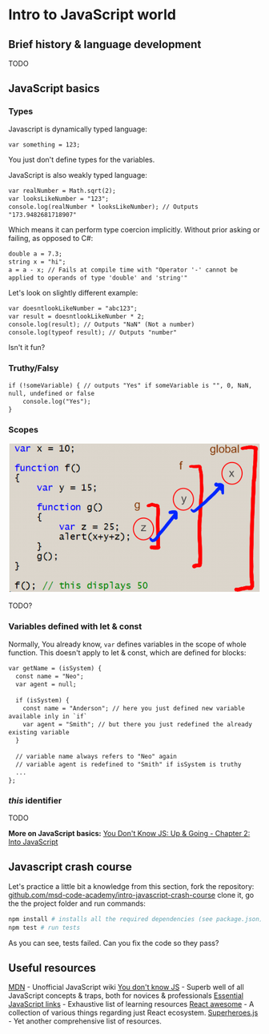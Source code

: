 # Intro to JavaScript world

## Brief history & language development

TODO

## JavaScript basics

### Types

Javascript is dynamically typed language:

```
var something = 123;
```

You just don't define types for the variables.

JavaScript is also weakly typed language:

```
var realNumber = Math.sqrt(2);
var looksLikeNumber = "123";
console.log(realNumber * looksLikeNumber); // Outputs "173.9482681718907"
```

Which means it can perform type coercion implicitly. Without prior asking or failing, as opposed to C#:

```
double a = 7.3;
string x = "hi";
a = a - x; // Fails at compile time with "Operator '-' cannot be applied to operands of type 'double' and 'string'"
```

Let's look on slightly different example:
 
```
var doesntlookLikeNumber = "abc123";
var result = doesntlookLikeNumber * 2;
console.log(result); // Outputs "NaN" (Not a number)
console.log(typeof result); // Outputs "number"
```

Isn't it fun?

### Truthy/Falsy
 
```
if (!someVariable) { // outputs "Yes" if someVariable is "", 0, NaN, null, undefined or false 
    console.log("Yes");
}
``` 

### Scopes

![Function scope](/assets/img/function_scope.png)

TODO?

### Variables defined with let & const

Normally, You already know, `var` defines variables in the scope of whole function.
This doesn't apply to let & const, which are defined for blocks:

```
var getName = (isSystem) {
  const name = "Neo";
  var agent = null;
  
  if (isSystem) {
    const name = "Anderson"; // here you just defined new variable available inly in `if` 
    var agent = "Smith"; // but there you just redefined the already existing variable
  }
  
  // variable name always refers to "Neo" again
  // variable agent is redefined to "Smith" if isSystem is truthy
  ...
};
```

### *this* identifier

TODO

**More on JavaScript basics:**
[You Don't Know JS: Up & Going - Chapter 2: Into JavaScript](https://github.com/getify/You-Dont-Know-JS/blob/master/up%20%26%20going/ch2.md)

## Javascript crash course

Let's practice a little bit a knowledge from this section, fork the repository:
[github.com/msd-code-academy/intro-javascript-crash-course](https://github.com/msd-code-academy/intro-javascript-crash-course)
clone it, go the the project folder and run commands:

```bash
npm install # installs all the required dependencies (see package.json)
npm test # run tests
```

As you can see, tests failed. Can you fix the code so they pass?

## Useful resources

[MDN](https://developer.mozilla.org/cs/docs/Web/JavaScript/) - Unofficial JavaScript wiki 
[You don't know JS](https://github.com/getify/You-Dont-Know-JS) - Superb well of all JavaScript concepts & traps, both for novices & professionals
[Essential JavaScript links](https://github.com/ericelliott/essential-javascript-links) - Exhaustive list of learning resources
[React awesome](https://github.com/enaqx/awesome-react) - A collection of various things regarding just React ecosystem.
[Superheroes.js](http://superherojs.com/) - Yet another comprehensive list of resources.

